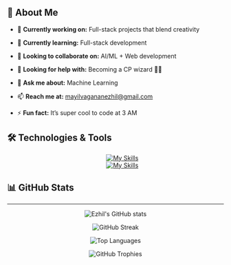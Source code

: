 ## 💫 About Me

- 🔭 **Currently working on:** Full-stack projects that blend creativity
    
- 🌱 **Currently learning:** Full-stack development
  
- 👯 **Looking to collaborate on:** AI/ML + Web development
  
- 🤔 **Looking for help with:** Becoming a CP wizard 🧙‍♂️
  
- 💬 **Ask me about:** Machine Learning
  
- 📫 **Reach me at:** [mayilvagananezhil@gmail.com](mailto:mayilvagananezhil@gmail.com)
  
- ⚡ **Fun fact:** It’s super cool to code at 3 AM

## 🛠️ Technologies & Tools

<div align="center">
    
&nbsp;&nbsp;&nbsp;&nbsp;&nbsp;&nbsp;&nbsp;&nbsp;[![My Skills](https://skillicons.dev/icons?i=react,html,css,javascript,flutter,dart,nodejs,java)](https://skillicons.dev)  
&nbsp;&nbsp;&nbsp;&nbsp;&nbsp;&nbsp;&nbsp;&nbsp;[![My Skills](https://skillicons.dev/icons?i=cpp,c,python,linux,postman,figma,canva)](https://skillicons.dev)  

</div>

## 📊 GitHub Stats
---
<div align="center">
    
<!-- Overall Stats -->
![Ezhil's GitHub stats](https://github-readme-stats.vercel.app/api?username=ezhil-34&show_icons=true&count_private=true&include_all_commits=true&theme=radical)

![GitHub Streak](https://github-readme-streak-stats.demolab.com/?user=ezhil-34&theme=radical)




<!-- Top Languages -->
![Top Languages](https://github-readme-stats.vercel.app/api/top-langs/?username=ezhil-34&layout=compact&theme=radical)




<!-- Trophies -->
![GitHub Trophies](https://github-profile-trophy.vercel.app/?username=ezhil-34&theme=radical&margin-w=15)

</div>




